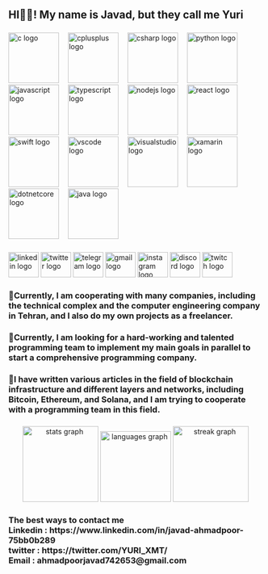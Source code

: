 <h2 align="left">HI👋🏻! My name is Javad, but they call me Yuri</h2>

###

<div align="left">
  <img src="https://cdn.jsdelivr.net/gh/devicons/devicon/icons/c/c-original.svg" height="100" alt="c logo"  />
  <img width="10" />
  <img src="https://cdn.jsdelivr.net/gh/devicons/devicon/icons/cplusplus/cplusplus-original.svg" height="100" alt="cplusplus logo"  />
  <img width="10" />
  <img src="https://cdn.jsdelivr.net/gh/devicons/devicon/icons/csharp/csharp-original.svg" height="100" alt="csharp logo"  />
  <img width="10" />
  <img src="https://cdn.jsdelivr.net/gh/devicons/devicon/icons/python/python-original.svg" height="100" alt="python logo"  />
  <img width="10" />
  <img src="https://cdn.jsdelivr.net/gh/devicons/devicon/icons/javascript/javascript-original.svg" height="100" alt="javascript logo"  />
  <img width="10" />
  <img src="https://cdn.jsdelivr.net/gh/devicons/devicon/icons/typescript/typescript-original.svg" height="100" alt="typescript logo"  />
  <img width="10" />
  <img src="https://cdn.jsdelivr.net/gh/devicons/devicon/icons/nodejs/nodejs-original.svg" height="100" alt="nodejs logo"  />
  <img width="10" />
  <img src="https://cdn.jsdelivr.net/gh/devicons/devicon/icons/react/react-original.svg" height="100" alt="react logo"  />
  <img width="10" />
  <img src="https://cdn.jsdelivr.net/gh/devicons/devicon/icons/swift/swift-original.svg" height="100" alt="swift logo"  />
  <img width="10" />
  <img src="https://cdn.jsdelivr.net/gh/devicons/devicon/icons/vscode/vscode-original.svg" height="100" alt="vscode logo"  />
  <img width="10" />
  <img src="https://cdn.jsdelivr.net/gh/devicons/devicon/icons/visualstudio/visualstudio-plain.svg" height="100" alt="visualstudio logo"  />
  <img width="10" />
  <img src="https://cdn.jsdelivr.net/gh/devicons/devicon/icons/xamarin/xamarin-original.svg" height="100" alt="xamarin logo"  />
  <img width="10" />
  <img src="https://cdn.jsdelivr.net/gh/devicons/devicon/icons/dotnetcore/dotnetcore-original.svg" height="100" alt="dotnetcore logo"  />
  <img width="10" />
  <img src="https://cdn.jsdelivr.net/gh/devicons/devicon/icons/java/java-original.svg" height="100" alt="java logo"  />
</div>

###

<div align="left">
  <img src="https://raw.githubusercontent.com/maurodesouza/profile-readme-generator/master/src/assets/icons/social/linkedin/default.svg" width="60" height="50" alt="linkedin logo"  />
  <img src="https://raw.githubusercontent.com/maurodesouza/profile-readme-generator/master/src/assets/icons/social/twitter/default.svg" width="60" height="50" alt="twitter logo"  />
  <img src="https://raw.githubusercontent.com/maurodesouza/profile-readme-generator/master/src/assets/icons/social/telegram/default.svg" width="60" height="50" alt="telegram logo"  />
  <img src="https://raw.githubusercontent.com/maurodesouza/profile-readme-generator/master/src/assets/icons/social/gmail/default.svg" width="60" height="50" alt="gmail logo"  />
  <img src="https://raw.githubusercontent.com/maurodesouza/profile-readme-generator/master/src/assets/icons/social/instagram/default.svg" width="60" height="50" alt="instagram logo"  />
  <img src="https://raw.githubusercontent.com/maurodesouza/profile-readme-generator/master/src/assets/icons/social/discord/default.svg" width="60" height="50" alt="discord logo"  />
  <img src="https://raw.githubusercontent.com/maurodesouza/profile-readme-generator/master/src/assets/icons/social/twitch/default.svg" width="60" height="50" alt="twitch logo"  />
</div>

###

<h3 align="left">📌Currently, I am cooperating with many companies, including the technical complex and the computer engineering company in Tehran, and I also do my own projects as a freelancer.</h3>

###

<h3 align="left">📌Currently, I am looking for a hard-working and talented programming team to implement my main goals in parallel to start a comprehensive programming company.</h3>

###

<h3 align="left">📌I have written various articles in the field of blockchain infrastructure and different layers and networks, including Bitcoin, Ethereum, and Solana, and I am trying to cooperate with a programming team in this field.</h3>

###

<div align="center">
  <img src="https://github-readme-stats.vercel.app/api?username=Javad-Ahmadpoor&hide_title=false&hide_rank=true&show_icons=true&include_all_commits=true&count_private=true&disable_animations=false&theme=dark&locale=en&hide_border=false&order=1" height="150" alt="stats graph"  />
  <img src="https://github-readme-stats.vercel.app/api/top-langs?username=Javad-Ahmadpoor&locale=en&hide_title=false&layout=compact&card_width=320&langs_count=5&theme=dark&hide_border=false&order=2" height="140" alt="languages graph"  />
  <img src="https://streak-stats.demolab.com?user=Javad-Ahmadpoor&locale=en&mode=daily&theme=dark&hide_border=false&border_radius=15&order=3" height="150" alt="streak graph"  />
</div>

###

<h3 align="left">The best ways to contact me<br>Linkedin : https://www.linkedin.com/in/javad-ahmadpoor-75bb0b289<br>twitter : https://twitter.com/YURI_XMT/<br>Email : ahmadpoorjavad742653@gmail.com</h3>

###
